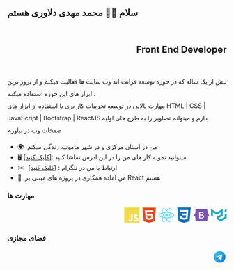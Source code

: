 <h2 style="padding-bottom: 30px;">سلام  🙋‍♂️ محمد مهدی دلاوری هستم </h2>

<h2 style="direction: rtl; padding-bottom: 30px;">Front End Developer</h2>

<p style="line-height: 2;">بیش از یک ساله که در حوزه توسعه فرانت اند وب سایت ها فعالیت میکنم و از بروز ترین ابزار های این حوزه استفاده میکنم .
<br> مهارت بالایی در توسعه تجربیات کار بری با استفاده از ابزار های 
 HTML | CSS | JavaScript | Bootstrap | ReactJS 
دارم و میتوانم تصاویر را به طرح های اولیه صفحات وب در بیاورم
</p>

<ul>
    <li> 🌍  من در استان مرکزی و در شهر مامونیه زندگی میکنم </li>
    <li> 🖥️  میتوانید نمونه کار های من را در این ادرس تماشا کنید :<a href="https://github.com/Mohammad-Mehdi-Delavari?tab=repositories">[کلیک کنید]</a></li>
    <li> ✉️  ارتباط با من در تلگرام : <a href="https://t.me/mohammadMahdiDelavari">[کلیک کنید]</a></li>
    <li> 🤝  من آماده همکاری در پروژه های مبتنی بر React هستم</li>
    <!-- - 🧠  I'm learning NextJS -->
</ul>

### مهارت ها

<p align="right">
    <a href="https://developer.mozilla.org/en-US/docs/Web/JavaScript" target="_blank" rel="noreferrer"><img src="https://raw.githubusercontent.com/sabzlearn-ir/sabzlearn-ir/4d2a781931f79c747a132c28eae4ebfbb8eaa7d7/javascript-colored.svg" width="36" height="36" alt="Javascript" /></a>
    <a href="https://developer.mozilla.org/en-US/docs/Glossary/HTML5" target="_blank" rel="noreferrer"><img src="https://raw.githubusercontent.com/sabzlearn-ir/sabzlearn-ir/4d2a781931f79c747a132c28eae4ebfbb8eaa7d7/html5-colored.svg" width="36" height="36" alt="HTML5" /></a>
    <a href="https://reactjs.org/" target="_blank" rel="noreferrer"><img src="https://raw.githubusercontent.com/sabzlearn-ir/sabzlearn-ir/4d2a781931f79c747a132c28eae4ebfbb8eaa7d7/react-colored.svg" width="36" height="36" alt="React" /></a>
    <a href="https://www.w3.org/TR/CSS/#css" target="_blank" rel="noreferrer"><img src="https://raw.githubusercontent.com/sabzlearn-ir/sabzlearn-ir/4d2a781931f79c747a132c28eae4ebfbb8eaa7d7/css3-colored.svg" width="36" height="36" alt="CSS3" /></a>
    <a href="https://getbootstrap.com/" target="_blank" rel="noreferrer"><img src="https://raw.githubusercontent.com/sabzlearn-ir/sabzlearn-ir/4d2a781931f79c747a132c28eae4ebfbb8eaa7d7/bootstrap-colored.svg" width="36" height="36" alt="Bootstrap" /></a>
    <a href="https://mui.com/" target="_blank" rel="noreferrer"><img src="https://raw.githubusercontent.com/sabzlearn-ir/sabzlearn-ir/4d2a781931f79c747a132c28eae4ebfbb8eaa7d7/materialui-colored.svg" width="36" height="36" alt="Material UI" /></a>
</p>

### فضای مجازی

<p align="right">
    <a href="https://t.me/mohammadMahdiDelavari" target="_blank" rel="noreferrer"><img src="./icons8-telegram-48.png" width="32" height="32" /></a>
</p>
